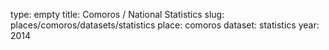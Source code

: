 type: empty
title: Comoros / National Statistics
slug: places/comoros/datasets/statistics
place: comoros
dataset: statistics
year: 2014
